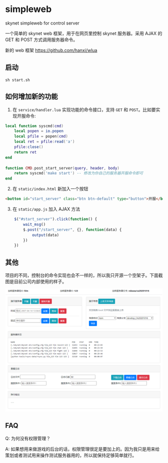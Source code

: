 # simpleweb
skynet simpleweb for control server

一个简单的 skynet web 框架，用于在网页里控制 skynet 服务器。采用 AJAX 的 GET 和 POST 方式调用服务器命令。

新的 web 框架 <https://github.com/hanxi/wlua>

## 启动

```
sh start.sh
```

## 如何增加新的功能

1. 在 `service/handler.lua` 实现功能的命令接口，支持 `GET` 和 `POST`。比如要实现开服命令:

```lua
local function syscmd(cmd)
    local popen = io.popen
    local pfile = popen(cmd)
    local ret = pfile:read('a')
    pfile:close()
    return ret
end

function CMD.post_start_server(query, header, body)
    return syscmd('make start') -- 修改为你自己的服务器开服命令即可
end
```

2. 在 `static/index.html` 新加入一个按钮

```html
<button id="start_server" class="btn btn-default" type="button">开服</button>
````

3. 在 `static/app.js` 加入 AJAX 方法

```js
    $("#start_server").click(function() {
        wait_msg()
        $.post("/start_server", {}, function(data) {
            output(data)
        })
    })
```

## 其他

项目的不同，控制台的命令实现也会不一样的，所以我只开源一个空架子。下面截图是目前公司内部使用的样子。

![截图示例](/screenshot.png)

## FAQ

Q: 为何没有权限管理？

A: 如果想用来做游戏的后台的话，权限管理很定是要加上的。因为我只是用来给策划或者测试用来操作测试服务器用的，所以就保持足够简单就行。
